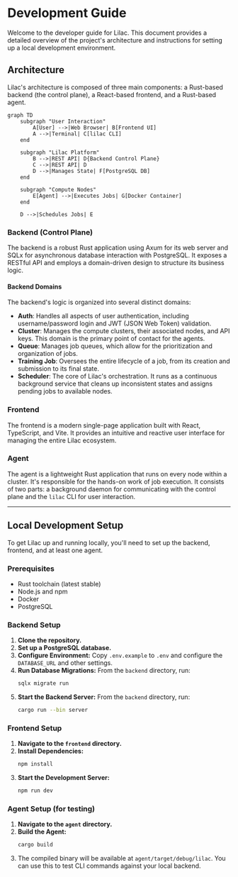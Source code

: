 # Development Guide

Welcome to the developer guide for Lilac. This document provides a detailed overview of the project's architecture and instructions for setting up a local development environment.

## Architecture

Lilac's architecture is composed of three main components: a Rust-based backend (the control plane), a React-based frontend, and a Rust-based agent.

```mermaid
graph TD
    subgraph "User Interaction"
        A[User] -->|Web Browser| B[Frontend UI]
        A -->|Terminal| C[lilac CLI]
    end

    subgraph "Lilac Platform"
        B -->|REST API| D{Backend Control Plane}
        C -->|REST API| D
        D -->|Manages State| F[PostgreSQL DB]
    end

    subgraph "Compute Nodes"
        E[Agent] -->|Executes Jobs| G[Docker Container]
    end

    D -->|Schedules Jobs| E
```

### Backend (Control Plane)

The backend is a robust Rust application using Axum for its web server and SQLx for asynchronous database interaction with PostgreSQL. It exposes a RESTful API and employs a domain-driven design to structure its business logic.

#### Backend Domains

The backend's logic is organized into several distinct domains:

*   **Auth**: Handles all aspects of user authentication, including username/password login and JWT (JSON Web Token) validation.
*   **Cluster**: Manages the compute clusters, their associated nodes, and API keys. This domain is the primary point of contact for the agents.
*   **Queue**: Manages job queues, which allow for the prioritization and organization of jobs.
*   **Training Job**: Oversees the entire lifecycle of a job, from its creation and submission to its final state.
*   **Scheduler**: The core of Lilac's orchestration. It runs as a continuous background service that cleans up inconsistent states and assigns pending jobs to available nodes.

### Frontend

The frontend is a modern single-page application built with React, TypeScript, and Vite. It provides an intuitive and reactive user interface for managing the entire Lilac ecosystem.

### Agent

The agent is a lightweight Rust application that runs on every node within a cluster. It's responsible for the hands-on work of job execution. It consists of two parts: a background daemon for communicating with the control plane and the `lilac` CLI for user interaction.

---

## Local Development Setup

To get Lilac up and running locally, you'll need to set up the backend, frontend, and at least one agent.

### Prerequisites

*   Rust toolchain (latest stable)
*   Node.js and npm
*   Docker
*   PostgreSQL

### Backend Setup

1.  **Clone the repository.**
2.  **Set up a PostgreSQL database.**
3.  **Configure Environment:** Copy `.env.example` to `.env` and configure the `DATABASE_URL` and other settings.
4.  **Run Database Migrations:** From the `backend` directory, run:
    ```bash
    sqlx migrate run
    ```
5.  **Start the Backend Server:** From the `backend` directory, run:
    ```bash
    cargo run --bin server
    ```

### Frontend Setup

1.  **Navigate to the `frontend` directory.**
2.  **Install Dependencies:**
    ```bash
    npm install
    ```
3.  **Start the Development Server:**
    ```bash
    npm run dev
    ```

### Agent Setup (for testing)

1.  **Navigate to the `agent` directory.**
2.  **Build the Agent:**
    ```bash
    cargo build
    ```
3.  The compiled binary will be available at `agent/target/debug/lilac`. You can use this to test CLI commands against your local backend.